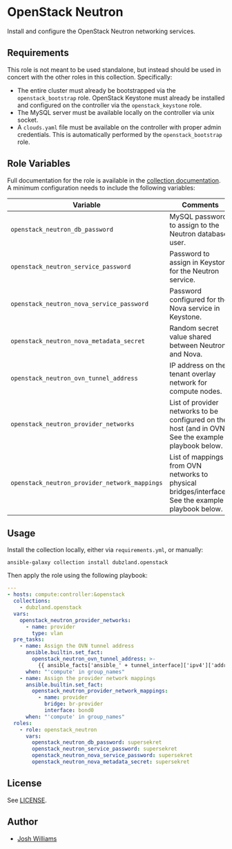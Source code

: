 # OpenStack Neutron

Install and configure the OpenStack Neutron networking services.

## Requirements

This role is not meant to be used standalone, but instead should be used in
concert with the other roles in this collection. Specifically:

- The entire cluster must already be bootstrapped via the `openstack_bootstrap`
  role.
  OpenStack Keystone must already be installed and configured on the
  controller via the `openstack_keystone` role.
- The MySQL server must be available locally on the controller via unix socket.
- A `clouds.yaml` file must be available on the controller with proper admin
  credentials. This is automatically performed by the `openstack_bootstrap`
  role.

## Role Variables

Full documentation for the role is available in the [collection
documentation][1]. A minimum configuration needs to include the
following variables:

| Variable                                      | Comments                                                                                             |
| --------------------------------------------- | ---------------------------------------------------------------------------------------------------- |
| `openstack_neutron_db_password`               | MySQL password to assign to the Neutron database user.                                               |
| `openstack_neutron_service_password`          | Password to assign in Keystone for the Neutron service.                                              |
| `openstack_neutron_nova_service_password`     | Password configured for the Nova service in Keystone.                                                |
| `openstack_neutron_nova_metadata_secret`      | Random secret value shared between Neutron and Nova.                                                 |
| `openstack_neutron_ovn_tunnel_address`        | IP address on the tenant overlay network for compute nodes.                                          |
| `openstack_neutron_provider_networks`         | List of provider networks to be configured on the host (and in OVN). See the example playbook below. |
| `openstack_neutron_provider_network_mappings` | List of mappings from OVN networks to physical bridges/interfaces. See the example playbook below.   |

## Usage

Install the collection locally, either via `requirements.yml`, or manually:

```console
ansible-galaxy collection install dubzland.openstack
```

Then apply the role using the following playbook:

```yaml
---
- hosts: compute:controller:&openstack
  collections:
    - dubzland.openstack
  vars:
    openstack_neutron_provider_networks:
      - name: provider
        type: vlan
  pre_tasks:
    - name: Assign the OVN tunnel address
      ansible.builtin.set_fact:
        openstack_neutron_ovn_tunnel_address: >-
          {{ ansible_facts['ansible_' + tunnel_interface]['ipv4']['address'] }}
      when: "'compute' in group_names"
    - name: Assign the provider network mappings
      ansible.builtin.set_fact:
        openstack_neutron_provider_network_mappings:
          - name: provider
            bridge: br-provider
            interface: bond0
      when: "'compute' in group_names"
  roles:
    - role: openstack_neutron
      vars:
        openstack_neutron_db_password: supersekret
        openstack_neutron_service_password: supersekret
        openstack_neutron_nova_service_password: supersekret
        openstack_neutron_nova_metadata_secret: supersekret
```

## License

See [LICENSE](LICENSE).

## Author

- [Josh Williams](https://dubzland.com)

[1]: https://docs.dubzland.io/ansible-collections/collections/dubzland/openstack/openstack_neutron_role.html
